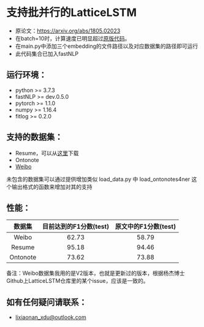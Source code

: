 # 支持批并行的LatticeLSTM
+ 原论文：https://arxiv.org/abs/1805.02023
+ 在batch=10时，计算速度已明显超过[原版代码](https://github.com/jiesutd/LatticeLSTM)。
+ 在main.py中添加三个embedding的文件路径以及对应数据集的路径即可运行
+ 此代码集合已加入fastNLP

## 运行环境：
+ python >= 3.7.3
+ fastNLP >= dev.0.5.0
+ pytorch >= 1.1.0
+ numpy >= 1.16.4
+ fitlog >= 0.2.0
## 支持的数据集：
+ Resume，可以从[这里](https://github.com/jiesutd/LatticeLSTM)下载
+ Ontonote
+ [Weibo](https://github.com/hltcoe/golden-horse)

未包含的数据集可以通过提供增加类似 load_data.py 中 load_ontonotes4ner 这个输出格式的函数来增加对其的支持
## 性能：
|数据集| 目前达到的F1分数(test)|原文中的F1分数(test)|
|:----:|:----:|:----:|
|Weibo|62.73|58.79|
|Resume|95.18|94.46|
|Ontonote|73.62|73.88|

备注：Weibo数据集我用的是V2版本，也就是更新过的版本，根据杨杰博士Github上LatticeLSTM仓库里的某个issue，应该是一致的。

## 如有任何疑问请联系：
+ lixiaonan_xdu@outlook.com

